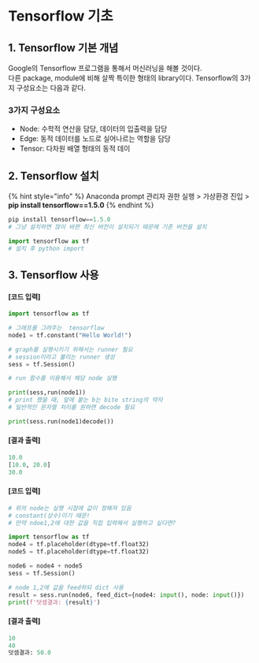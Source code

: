 # Tensorflow 기초

## 1. Tensorflow 기본 개념

Google의 Tensorflow 프로그램을 통해서 머신러닝을 해볼 것이다.  
다른 package, module에 비해 살짝 특이한 형태의 library이다. Tensorflow의 3가지 구성요소는 다음과 같다. 

### 3가지 구성요소

* Node: 수학적 연산을 담당, 데이터의 입출력을 담당
* Edge: 동적 데이터를 노드로 실어나르는 역할을 담당
* Tensor: 다차원 배열 형태의 동적 데이



## 2. Tensorflow 설치

{% hint style="info" %}
Anaconda prompt 관리자 권한 실행 &gt; 가상환경 진입 &gt;  **pip install tensorflow==1.5.0** 
{% endhint %}

```python
pip install tensorflow==1.5.0
# 그냥 설치하면 많이 바뀐 최신 버전이 설치되기 때문에 기존 버전을 설치

import tensorflow as tf
# 설치 후 python import
```

 

## 3. Tensorflow 사용 

#### \[코드 입력\]  

```python
import tensorflow as tf

# 그래프를 그려주는  tensorflow
node1 = tf.constant("Hello World!")

# graph를 실행시키기 위해서는 runner 필요
# session이라고 불리는 runner 생성
sess = tf.Session()

# run 함수를 이용해서 해당 node 실행

print(sess,run(node1))
# print 했을 때, 앞에 붙는 b는 bite string의 약자
# 일반적인 문자열 처리를 원하면 decode 필요

print(sess.run(node1)decode())
```

#### \[결과 출력\] 

```python
10.0
[10.0, 20.0]
30.0
```

#### \[코드 입력\] 

```python
# 위의 node는 실행 시점에 값이 정해져 있음
# constant(상수)이기 때문!
# 만약 ndoe1,2에 대한 값을 직접 입력해서 실행하고 싶다면?

import tensorflow as tf
node4 = tf.placeholder(dtype=tf.float32)
node5 = tf.placeholder(dtype=tf.float32)

node6 = node4 + node5
sess = tf.Session()

# node 1,2에 값을 feed하되 dict 사용
result = sess.run(node6, feed_dict={node4: input(), node: input()})
print(f'덧셈결과: {result}')
```

#### \[결과 출력\]

```python
10
40
덧셈결과: 50.0
```



